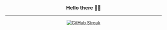 <div align="center">

  ### Hello there 👋🏼
  ***
  [![GitHub Streak](https://streak-stats.demolab.com?user=DJAruun&theme=algolia&hide_border=true)](https://git.io/streak-stats)
</div>
